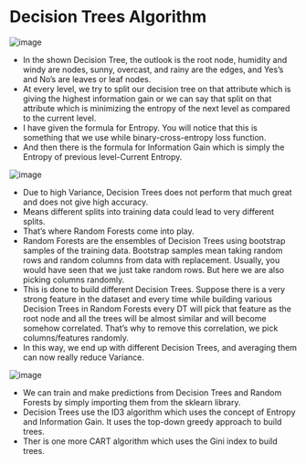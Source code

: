 # Decision Trees Algorithm
![image](https://github.com/user-attachments/assets/c93b9c2b-dde6-45e9-9976-e526f4d79a76)



- In the shown Decision Tree, the outlook is the root node, humidity and windy are nodes, sunny, overcast, and rainy are the edges, and Yes’s and No’s are leaves or leaf nodes.
- At every level, we try to split our decision tree on that attribute which is giving the highest information gain or we can say that split on that attribute which is minimizing the entropy of the next level as compared to the current level.
- I have given the formula for Entropy. You will notice that this is something that we use while binary-cross-entropy loss function.
- And then there is the formula for Information Gain which is simply the Entropy of previous level-Current Entropy.





![image](https://github.com/user-attachments/assets/d7f0e416-3d2a-4762-8bb7-0a3be2362bc6)



- Due to high Variance, Decision Trees does not perform that much great and does not give high accuracy.
- Means different splits into training data could lead to very different splits.
- That’s where Random Forests come into play.
- Random Forests are the ensembles of Decision Trees using bootstrap samples of the training data. Bootstrap samples mean taking random rows and random columns from data with replacement. Usually, you would have seen that we just take random rows. But here we are also picking columns randomly.
- This is done to build different Decision Trees. Suppose there is a very strong feature in the dataset and every time while building various Decision Trees in Random Forests every DT will pick that feature as the root node and all the trees will be almost similar and will become somehow correlated. That’s why to remove this correlation, we pick columns/features randomly.
- In this way, we end up with different Decision Trees, and averaging them can now really reduce Variance.



![image](https://github.com/user-attachments/assets/6601b3aa-b748-4d10-bacc-9e7c7d09711a)


- We can train and make predictions from Decision Trees and Random Forests by simply importing them from the sklearn library.
- Decision Trees use the ID3 algorithm which uses the concept of Entropy and Information Gain. It uses the top-down greedy approach to build trees.
- Ther is one more CART algorithm which uses the Gini index to build trees.










